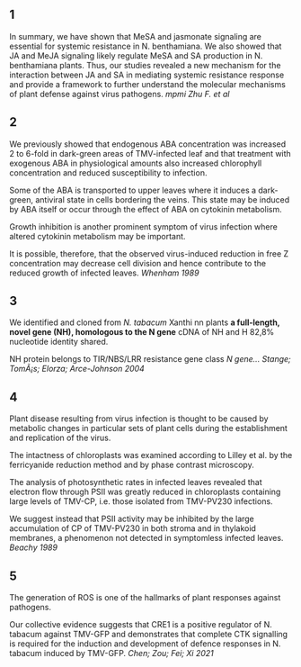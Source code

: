 ## 1
In summary, we have shown that MeSA and jasmonate signaling are essential for systemic resistance in N. benthamiana. We also showed that JA and MeJA signaling likely regulate MeSA and SA production in N. benthamiana plants. Thus, our studies revealed a new mechanism for the interaction between JA and SA in mediating systemic resistance response and provide a framework to further understand the molecular mechanisms of plant defense against virus pathogens.
*mpmi Zhu F. et al*


## 2
We previously showed that endogenous ABA concentration was increased 2 to 6-fold in dark-green areas of TMV-infected leaf and that treatment with exogenous ABA in physiological amounts also increased chlorophyll concentration and reduced susceptibility to infection.

Some of the ABA is transported to upper leaves where it induces a dark-green, antiviral state in cells bordering the veins. This state may be induced by ABA itself or occur through the effect of ABA on cytokinin metabolism.

Growth inhibition is another prominent symptom of virus infection where altered cytokinin metabolism may be important.

It is possible, therefore, that the observed virus-induced reduction in free Z concentration may decrease cell division and hence contribute to the reduced growth of infected leaves.
*Whenham 1989*


## 3
We identified and cloned from *N. tabacum* Xanthi nn plants **a full-length, novel gene (NH), homologous to the N gene**
cDNA of NH and H 82,8% nucleotide identity shared.

NH protein belongs to TIR/NBS/LRR resistance gene class
*N gene... Stange; TomÃ¡s; Elorza; Arce-Johnson 2004*


## 4
Plant disease resulting from virus infection is thought to be caused by metabolic changes in particular sets of plant cells during the establishment and replication of the virus.

The intactness of chloroplasts was examined according to Lilley et al. by the ferricyanide reduction method and by phase contrast microscopy.

The analysis of photosynthetic rates in infected leaves revealed that electron flow through PSII was greatly reduced in chloroplasts containing large levels of TMV-CP, i.e. those isolated from TMV-PV230 infections.

We suggest instead that PSII activity may be inhibited by the large accumulation of CP of TMV-PV230 in both stroma and in thylakoid membranes, a phenomenon not detected in symptomless infected leaves.
*Beachy 1989*


## 5
The generation of ROS is one of the hallmarks of plant responses against pathogens.

Our collective evidence suggests that CRE1 is a positive regulator of N. tabacum against TMV-GFP and demonstrates that complete CTK signalling is required for the induction and development of defence responses in N. tabacum induced by TMV-GFP.
*Chen; Zou; Fei; Xi 2021*



